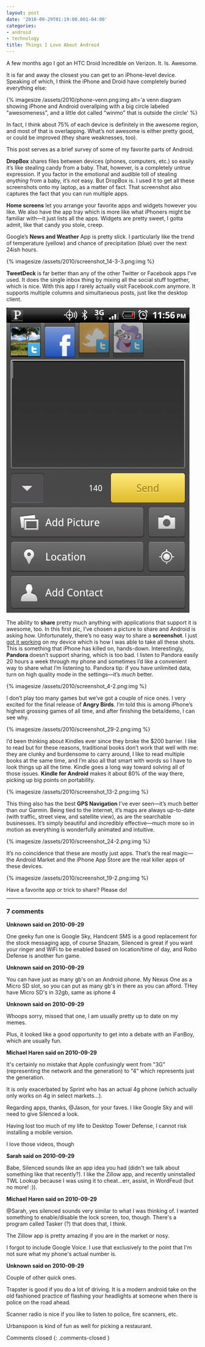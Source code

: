 ```yaml
---
layout: post
date: '2010-09-29T01:19:00.001-04:00'
categories:
- android
- technology
title: Things I Love About Android
---
```


A few months ago I got an HTC Droid Incredible on Verizon. It. Is. Awesome.

It is far and away the closest you can get to an iPhone-level device. Speaking of which, I think the iPhone and Droid have completely buried everything else:

{% imagesize /assets/2010/phone-venn.png:img alt='a venn diagram showing iPhone and Android overallping with a big circle labeled "awesomeness", and a little dot called "winmo" that is outside the circle' %}

In fact, I think about 75% of each device is definitely in the awesome region, and most of that is overlapping. What’s not awesome is either pretty good, or could be improved (they share weaknesses, too).

This post serves as a brief survey of some of my favorite parts of Android.

**DropBox** shares files between devices (phones, computers, etc.) so easily it’s like stealing candy from a baby. That, however, is a completely untrue expression. If you factor in the emotional and audible toll of stealing *anything* from a baby, it’s *not* easy. But DropBox is. I used it to get all these screenshots onto my laptop, as a matter of fact. That screenshot also captures the fact that you can run multiple apps.

**Home screens** let you arrange your favorite apps and widgets however you like. We also have the app tray which is more like what iPhoners might be familiar with—it just lists all the apps. Widgets are pretty sweet, I gotta admit, like that candy you stole, creep.

Google’s **News and Weather** App is pretty slick. I particularly like the trend of temperature (yellow) and chance of precipitation (blue) over the next 24ish hours.  

{% imagesize /assets/2010/screenshot_14-3-3.png:img %}

**TweetDeck** is far better than any of the other Twitter or Facebook apps I’ve used. It does the single inbox thing by mixing all the social stuff together, which is nice. With this app I rarely actually visit Facebook.com anymore. It supports multiple columns and simultaneous posts, just like the desktop client.  

![](/assets/2010/screenshot_18-2.png) 

The ability to **share** pretty much anything with applications that support it is awesome, too. In this first pic, I’ve chosen a picture to share and Android is asking how. Unfortunately, there’s no easy way to share a **screenshot**. I just [got it working](../../2010/09/how-to-take-screenshots-from-android.html) on my device which is how I was able to take all these shots. This is something that iPhone has killed on, hands-down. Interestingly, **Pandora** doesn’t support sharing, which is too bad. I listen to Pandora easily 20 hours a week through my phone and sometimes I’d like a convenient way to share what I’m listening to. Pandora tip: if you have unlimited data, turn on high quality mode in the settings—it’s *much* better.  

{% imagesize /assets/2010/screenshot_4-2.png:img %}

I don’t play too many games but we’ve got a couple of nice ones. I very excited for the final release of **Angry Birds**. I’m told this is among iPhone’s highest grossing games of all time, and after finishing the beta/demo, I can see why.  

{% imagesize /assets/2010/screenshot_29-2.png:img %}

I’d been thinking about Kindles ever since they broke the $200 barrier. I like to read but for these reasons, traditional books don’t work that well with me: they are clunky and burdensome to carry around, I like to read multiple books at the same time, and I’m also all that smart with words so I have to look things up all the time. Kindle goes a long way toward solving all of those issues. **Kindle for Android** makes it about 80% of the way there, picking up big points on portability.   

{% imagesize /assets/2010/screenshot_13-2.png:img %}

This thing also has the best **GPS Navigation** I’ve ever seen—it’s much better than our Garmin. Being tied to the internet, it’s maps are always up-to-date (with traffic, street view, and satellite view), as are the searchable businesses. It’s simply beautiful and incredibly effective—much more so in motion as everything is wonderfully animated and intuitive.  

{% imagesize /assets/2010/screenshot_24-2.png:img %}

It’s no coincidence that these are mostly just apps. That’s the real magic—the Android Market and the iPhone App Store are the real killer apps of these devices.  

{% imagesize /assets/2010/screenshot_19-2.png:img %}

Have a favorite app or trick to share? Please do!

---

### 7 comments

**Unknown said on 2010-09-29**

One geeky fun one is Google Sky, Handcent SMS is a good replacement for the stock messaging app, of course Shazam, Silenced is great if you want your ringer and WiFi to be enabled based on location/time of day, and Robo Defense is another fun game.

**Unknown said on 2010-09-29**

You can have just as many gb's on an Android phone. My Nexus One as a Micro SD slot, so you can put as many gb's in there as you can afford. THey have Micro SD's in 32gb, same as iphone 4

**Unknown said on 2010-09-29**

Whoops sorry, missed that one, I am usually pretty up to date on my memes. 

Plus, it looked like a good opportunity to get into a debate with an iFanBoy, which are usually fun.

**Michael Haren said on 2010-09-29**

It's certainly no mistake that Apple confusingly went from "3G" (representing the network and the generation) to "4" which represents just the generation.

It is only exacerbated by Sprint who has an actual 4g phone (which actually only works on 4g in select markets...).

Regarding apps, thanks, @Jason, for your faves. I like Google Sky and will need to give Silenced a look.

Having lost too much of my life to Desktop Tower Defense, I cannot risk installing a mobile version.

I love those videos, though

**Sarah said on 2010-09-29**

Babe, Silenced sounds like an app idea you had (didn't we talk about something like that recently?).  I like the Zillow app, and recently uninstalled TWL Lookup because I was using it to cheat...err, assist, in WordFeud (but no more! :)).

**Michael Haren said on 2010-09-29**

@Sarah, yes silenced sounds very similar to what I was thinking of. I wanted something to enable/disable the lock screen, too, though. There's a program called Tasker (?) that does that, I think.

The Zillow app is pretty amazing if you are in the market or nosy.

I forgot to include Google Voice. I use that exclusively to the point that I'm not sure what my phone's actual number is.

**Unknown said on 2010-09-29**

Couple of other quick ones. 

Trapster is good if you do a lot of driving. It is a modern android take on the old fashioned practice of flashing your headlights at someone when there is police on the road ahead.

Scanner radio is nice if you like to listen to police, fire scanners, etc.

Urbanspoon is kind of fun as well for picking a restaurant.

Comments closed
{: .comments-closed }